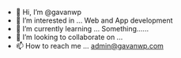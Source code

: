 - 👋 Hi, I’m @gavanwp
- 👀 I’m interested in ... Web and App development 
- 🌱 I’m currently learning ...  Something......
- 💞️ I’m looking to collaborate on ...
- 📫 How to reach me ... admin@gavanwp.com

<!---
gavanwp/gavanwp is a ✨ special ✨ repository because its `README.md` (this file) appears on your GitHub profile.
You can click the Preview link to take a look at your changes.
--->
